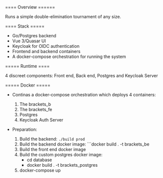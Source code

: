 
==== Overview ======


Runs a simple double-elimination tournament of any size.  

==== Stack =====

- Go/Postgres backend
- Vue 3/Quasar UI
- Keycloak for OIDC authentication
- Frontend and backend containers 
- A docker-compose orchestration for running the system

===== Runtime ====

4 discreet components:   Front end, Back end, Postgres and Keycloak Server


===== Docker =====

 - Continas a docker-compose orchestration which deploys 4 containers:

    1.  The brackets_b
    2.  The brackets_fe
    3.  Postgres
    4.  Keycloak Auth Server

 - Preparation:

    1.  Build the backend:  ```./build prod```
    2.  Build the backend docker image:   ```docker build . -t brackets_be
    3.  Build the front end docker image
    4.  Build the custom postgres docker image:
         - cd database
         - docker build . -t brackets_postgres
    5.  docker-compose up
